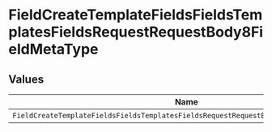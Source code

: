 # FieldCreateTemplateFieldsFieldsTemplatesFieldsRequestRequestBody8FieldMetaType


## Values

| Name                                                                                   | Value                                                                                  |
| -------------------------------------------------------------------------------------- | -------------------------------------------------------------------------------------- |
| `FieldCreateTemplateFieldsFieldsTemplatesFieldsRequestRequestBody8FieldMetaTypeNumber` | number                                                                                 |
